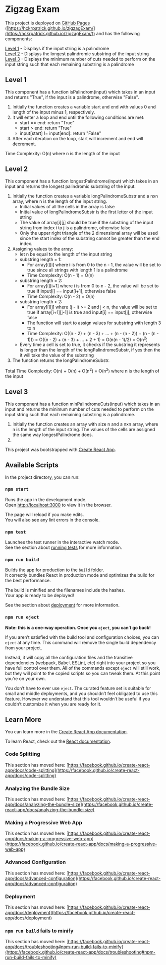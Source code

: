 # Zigzag Exam

This project is deployed on [GitHub Pages](https://hckrpatrick.github.io/zigzagExam/) ([https://hckrpatrick.github.io/zigzagExam/](https://hckrpatrick.github.io/zigzagExam/)) and has the following components:

[Level 1](#level-1) - Displays if the input string is a palindrome\
[Level 2](#level-2) - Displays the longest palindromic substring of the input string\
[Level 3](#level-3) - Displays the minimum number of cuts needed to perform on the input string such
that each remaining substring is a palindrome

## Level 1
This component has a function isPalindrom(input) which takes in an input and returns "True", if the input is a palindrome, otherwise "False".

1. Initially the function creates a variable start and end with values 0 and length of the input minus 1, respectively.
2. It will enter a loop and end until the following conditions are met:
      - start == end: return "True"
      - start > end: return "True"
      - input[start] != input[end]: return "False"
3. After each iteration on the loop, start will increment and end will decrement.

Time Complexity: O(n) where n is the length of the input

## Level 2
This component has a function longestPalindrome(input) which takes in an input and returns the longest palindromic substring of the input.

1. Initially the function creates a variable longPalindromeSubstr and a nxn array, where n is the length of the input string.
      - Initial values of all the cells in the array is false
      - Initial value of longPalindromeSubstr is the first letter of the input string
      - The value of array[i][j] should be true if the substring of the input string from index i to j is a palindrome, otherwise false
      - Only the upper right triangle of the 2 dimensional array will be used since the start index of the substring cannot be greater than the end index.
2. Assigning values to the array:
      - let n be equal to the length of the input string
      - substring length = 1:
           - For array[i][i] where i is from 0 to the n - 1, the value will be set to true since all strings with length 1 is a palindrome
           - Time Complexity: O(n - 1) = O(n)
      - substring length = 2:
           - For array[i][i+1] where i is from 0 to n - 2, the value will be set to true if input[i] == input[i+1], otherwise false
           - Time Complexity: O(n - 2) = O(n)
      - substring length > 2:
           - For array[i][j] where (j - i) >= 2 and j < n, the value will be set to true if array[i+1][j-1] is true and input[i] == input[j], otherwise false
           - The function will start to assign values for substring with length 3 to n
           - Time Complexity: O((n - 2) + (n - 3) + ... + (n - (n - 2)) + (n - (n - 1))) = O((n - 2) + (n - 3) + ... + 2 + 1) = O(n(n - 1)/2) = O(n<sup>2</sup>)
      - Every time a cell is set to true, it checks if the substring it represents is longer than the length of the longPalindromeSubstr, if yes then the it will take the value of the substring
3. The function returns the longPalindromeSubstr.

Total Time Complexity: O(n) + O(n) + O(n<sup>2</sup>) = O(n<sup>2</sup>) where n is the length of the input
         

## Level 3
This component has a function minPalindromeCuts(input) which takes in an input and returns the minimum number of cuts needed to perform on the input string such
that each remaining substring is a palindrome.

1. Initially the function creates an array with size n and a nxn array, where n is the length of the input string. The values of the cells are assigned the same way longestPalindrome does.
2. 



This project was bootstrapped with [Create React App](https://github.com/facebook/create-react-app).

## Available Scripts

In the project directory, you can run:

### `npm start`

Runs the app in the development mode.\
Open [http://localhost:3000](http://localhost:3000) to view it in the browser.

The page will reload if you make edits.\
You will also see any lint errors in the console.

### `npm test`

Launches the test runner in the interactive watch mode.\
See the section about [running tests](https://facebook.github.io/create-react-app/docs/running-tests) for more information.

### `npm run build`

Builds the app for production to the `build` folder.\
It correctly bundles React in production mode and optimizes the build for the best performance.

The build is minified and the filenames include the hashes.\
Your app is ready to be deployed!

See the section about [deployment](https://facebook.github.io/create-react-app/docs/deployment) for more information.

### `npm run eject`

**Note: this is a one-way operation. Once you `eject`, you can’t go back!**

If you aren’t satisfied with the build tool and configuration choices, you can `eject` at any time. This command will remove the single build dependency from your project.

Instead, it will copy all the configuration files and the transitive dependencies (webpack, Babel, ESLint, etc) right into your project so you have full control over them. All of the commands except `eject` will still work, but they will point to the copied scripts so you can tweak them. At this point you’re on your own.

You don’t have to ever use `eject`. The curated feature set is suitable for small and middle deployments, and you shouldn’t feel obligated to use this feature. However we understand that this tool wouldn’t be useful if you couldn’t customize it when you are ready for it.

## Learn More

You can learn more in the [Create React App documentation](https://facebook.github.io/create-react-app/docs/getting-started).

To learn React, check out the [React documentation](https://reactjs.org/).

### Code Splitting

This section has moved here: [https://facebook.github.io/create-react-app/docs/code-splitting](https://facebook.github.io/create-react-app/docs/code-splitting)

### Analyzing the Bundle Size

This section has moved here: [https://facebook.github.io/create-react-app/docs/analyzing-the-bundle-size](https://facebook.github.io/create-react-app/docs/analyzing-the-bundle-size)

### Making a Progressive Web App

This section has moved here: [https://facebook.github.io/create-react-app/docs/making-a-progressive-web-app](https://facebook.github.io/create-react-app/docs/making-a-progressive-web-app)

### Advanced Configuration

This section has moved here: [https://facebook.github.io/create-react-app/docs/advanced-configuration](https://facebook.github.io/create-react-app/docs/advanced-configuration)

### Deployment

This section has moved here: [https://facebook.github.io/create-react-app/docs/deployment](https://facebook.github.io/create-react-app/docs/deployment)

### `npm run build` fails to minify

This section has moved here: [https://facebook.github.io/create-react-app/docs/troubleshooting#npm-run-build-fails-to-minify](https://facebook.github.io/create-react-app/docs/troubleshooting#npm-run-build-fails-to-minify)
